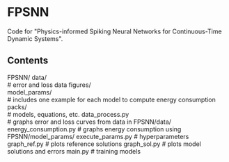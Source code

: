 # FPSNN
Code for "Physics-informed Spiking Neural Networks for Continuous-Time Dynamic Systems".

## Contents
FPSNN/
  data/                   
    # error and loss data
  figures/       
  model_params/           
    # includes one example for each model to compute energy consumption
  packs/                  
    # models, equations, etc.
  data_process.py   
    # graphs error and loss curves from data in FPSNN/data/
  energy_consumption.py
    # graphs energy consumption using FPSNN/model_params/
  execute_params.py
    # hyperparameters
  graph_ref.py
    # plots reference solutions
  graph_sol.py
    # plots model solutions and errors
  main.py
    # training models
